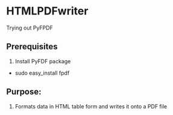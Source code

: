 HTMLPDFwriter
=========
Trying out PyFPDF

Prerequisites
-----------------
1. Install PyFDF package
- sudo easy_install fpdf


Purpose:
-----------------
1. Formats data in HTML table form and writes it onto a PDF file

